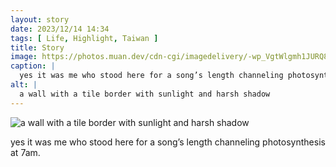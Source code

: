 ```yaml
---
layout: story
date: 2023/12/14 14:34
tags: [ Life, Highlight, Taiwan ]
title: Story
image: https://photos.muan.dev/cdn-cgi/imagedelivery/-wp_VgtWlgmh1JURQ8t1mg/05b9a39f-38a4-445b-e752-e27b2cc95a00/public
caption: |
  yes it was me who stood here for a song’s length channeling photosynthesis at 7am.
alt: |
  a wall with a tile border with sunlight and harsh shadow
---
```


![a wall with a tile border with sunlight and harsh shadow](https://photos.muan.dev/cdn-cgi/imagedelivery/-wp_VgtWlgmh1JURQ8t1mg/05b9a39f-38a4-445b-e752-e27b2cc95a00/public)

yes it was me who stood here for a song’s length channeling photosynthesis at 7am.
